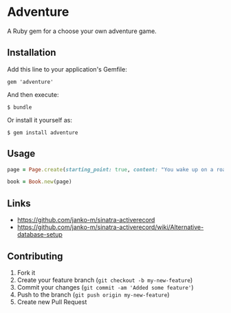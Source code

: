 # Adventure

A Ruby gem for a choose your own adventure game.

## Installation

Add this line to your application's Gemfile:

    gem 'adventure'

And then execute:

    $ bundle

Or install it yourself as:

    $ gem install adventure

## Usage

```ruby
page = Page.create(starting_point: true, content: "You wake up on a road. It's foggy and dampy. In your bag is 30 gold pieces and a bacon sandwich. Which do you choose?")

book = Book.new(page)
```

Links
----------

* https://github.com/janko-m/sinatra-activerecord
* https://github.com/janko-m/sinatra-activerecord/wiki/Alternative-database-setup


## Contributing

1. Fork it
2. Create your feature branch (`git checkout -b my-new-feature`)
3. Commit your changes (`git commit -am 'Added some feature'`)
4. Push to the branch (`git push origin my-new-feature`)
5. Create new Pull Request

